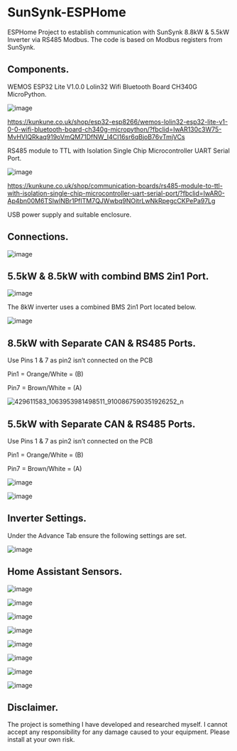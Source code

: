 # SunSynk-ESPHome

ESPHome Project to establish communication with SunSynk 8.8kW & 5.5kW Inverter via RS485 Modbus.
The code is based on Modbus registers from SunSynk.


## Components.

WEMOS ESP32 Lite V1.0.0 Lolin32 Wifi Bluetooth Board CH340G MicroPython.

 ![image](https://github.com/tmh88/SunSynk-ESPHome/assets/64529041/9e1ca95e-830e-4158-8557-add443563313)

https://kunkune.co.uk/shop/esp32-esp8266/wemos-lolin32-esp32-lite-v1-0-0-wifi-bluetooth-board-ch340g-micropython/?fbclid=IwAR130c3W75-MvHVIQRkaq919oVmQM71DfNW_I4CI16sr6qBjoB76vTmjVCs

RS485 module to TTL with Isolation Single Chip Microcontroller UART Serial Port.

 ![image](https://github.com/tmh88/SunSynk-ESPHome/assets/64529041/abfc6147-6111-4ed7-9103-4789ae8c0975)

https://kunkune.co.uk/shop/communication-boards/rs485-module-to-ttl-with-isolation-single-chip-microcontroller-uart-serial-port/?fbclid=IwAR0-Ap4bn00M6TSlwINBr1PfITM7QJWwbq9NOitrLwNkRpegcCKPePa97Lg

USB power supply and suitable enclosure.

## Connections.

![image](https://github.com/tmh88/SunSynk-ESPHome/assets/64529041/cb059cfb-b86a-4b3e-90fb-8a866dfeb952)

## 5.5kW & 8.5kW with combind BMS 2in1 Port.

![image](https://github.com/tmh88/SunSynk-ESPHome/assets/64529041/ed9f2e3b-a0c9-498f-b86a-3d12ec07efef)

The 8kW inverter uses a combined BMS 2in1 Port located below.

![image](https://github.com/tmh88/SunSynk-ESPHome/assets/64529041/91324677-d395-4286-b9b7-e1a9dc8699b6)

## 8.5kW with Separate CAN & RS485 Ports.

Use Pins 1 & 7 as pin2 isn’t connected on the PCB

Pin1 = Orange/White = (B)

Pin7 = Brown/White = (A)

![429611583_1063953981498511_9100867590351926252_n](https://github.com/tmh88/SunSynk-ESPHome/assets/64529041/2168618b-2bf2-42f3-8418-2bb3dcd5922c)


## 5.5kW with Separate CAN & RS485 Ports.

Use Pins 1 & 7 as pin2 isn’t connected on the PCB

Pin1 = Orange/White = (B)

Pin7 = Brown/White = (A)


![image](https://github.com/tmh88/SunSynk-ESPHome/assets/64529041/fee9901a-87c0-4516-ad39-8ca6d112aaee)

![image](https://github.com/tmh88/SunSynk-ESPHome/assets/64529041/6c15d0b7-b05d-4d2e-a625-35e3ad27b5b8)


## Inverter Settings.

Under the Advance Tab ensure the following settings are set.

![image](https://github.com/tmh88/SunSynk-ESPHome/assets/64529041/4641d8dc-8c1d-43dc-8bd5-9fc7c54d045b)

## Home Assistant Sensors.

![image](https://github.com/tmh88/SunSynk-ESPHome/assets/64529041/4e40d330-c75b-4e63-85e4-fb7a0d046c6a)

![image](https://github.com/tmh88/SunSynk-ESPHome/assets/64529041/0908f798-dca5-463e-8943-8493e75a6e39)

![image](https://github.com/tmh88/SunSynk-ESPHome/assets/64529041/f9592d58-171e-40f5-b8e7-29be796c736c)

![image](https://github.com/tmh88/SunSynk-ESPHome/assets/64529041/5c232b77-ab9a-44dc-9515-f1f7ecec5444)

![image](https://github.com/tmh88/SunSynk-ESPHome/assets/64529041/defb8fb8-c872-4492-8885-efc5e764e6a8)

![image](https://github.com/tmh88/SunSynk-ESPHome/assets/64529041/1232b788-0735-48ec-b512-598f9044d842)

![image](https://github.com/tmh88/SunSynk-ESPHome/assets/64529041/482d19ca-f02a-4635-a1be-2d37faf92526)

![image](https://github.com/tmh88/SunSynk-ESPHome/assets/64529041/0321d98f-12a8-40d4-a2b0-d4031d7213e6)



## Disclaimer.
The project is something I have developed and researched myself. I cannot accept any responsibility for any damage caused to your equipment. Please install at your own risk.

